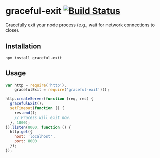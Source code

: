 # graceful-exit [![Build Status](https://secure.travis-ci.org/mmalecki/graceful-exit.png)](http://travis-ci.org/mmalecki/graceful-exit)
Gracefully exit your node process (e.g., wait for network connections to close).

## Installation

    npm install graceful-exit

## Usage
```js
var http = require('http'),
    gracefulExit = require('graceful-exit')();

http.createServer(function (req, res) {
  gracefulExit();
  setTimeout(function () {
    res.end();
    // Process will exit now.
  }, 1000);
}).listen(8000, function () {
  http.get({
    host: 'localhost',
    port: 8000
  });
});
```
